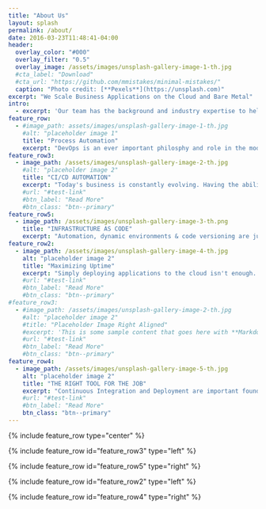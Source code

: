 ```yaml
---
title: "About Us"
layout: splash
permalink: /about/
date: 2016-03-23T11:48:41-04:00
header:
  overlay_color: "#000"
  overlay_filter: "0.5"
  overlay_image: /assets/images/unsplash-gallery-image-1-th.jpg
  #cta_label: "Download"
  #cta_url: "https://github.com/mmistakes/minimal-mistakes/"
  caption: "Photo credit: [**Pexels**](https://unsplash.com)"
excerpt: "We Scale Business Applications on the Cloud and Bare Metal"
intro:
  - excerpt: 'Our team has the background and industry expertise to help your business leverage modern cloud technologies.'
feature_row:
  - #image_path: assets/images/unsplash-gallery-image-1-th.jpg
    #alt: "placeholder image 1"
    title: "Process Automation"
    excerpt: "DevOps is an ever important philosphy and role in the modern Enterprise. We can get your project on the right track today!"
feature_row3:
  - image_path: /assets/images/unsplash-gallery-image-2-th.jpg
    #alt: "placeholder image 2"
    title: "CI/CD AUTOMATION"
    excerpt: "Today's business is constantly evolving. Having the ability to test and deploy applications with confidence is critical. We can help."
    #url: "#test-link"
    #btn_label: "Read More"
    #btn_class: "btn--primary"
feature_row5:
  - image_path: /assets/images/unsplash-gallery-image-3-th.png
    title: "INFRASTRUCTURE AS CODE"
    excerpt: "Automation, dynamic environments & code versioning are just a couple reasons why you should be managing your infrastructure via code."
feature_row2:
  - image_path: /assets/images/unsplash-gallery-image-4-th.jpg
    alt: "placeholder image 2"
    title: "Maximizing Uptime"
    excerpt: "Simply deploying applications to the cloud isn't enough. Understanding how to maximize uptime for your unique applications is always our priority."
    #url: "#test-link"
    #btn_label: "Read More"
    #btn_class: "btn--primary"
#feature_row3:
  - #image_path: /assets/images/unsplash-gallery-image-2-th.jpg
    #alt: "placeholder image 2"
    #title: "Placeholder Image Right Aligned"
    #excerpt: 'This is some sample content that goes here with **Markdown** formatting. Right aligned with `type="right"`'
    #url: "#test-link"
    #btn_label: "Read More"
    #btn_class: "btn--primary"
feature_row4:
  - image_path: /assets/images/unsplash-gallery-image-5-th.jpg
    alt: "placeholder image 2"
    title: "THE RIGHT TOOL FOR THE JOB"
    excerpt: "Continuous Integration and Deployment are important foundations for automation. Jenkins 2 is our preferred tool of the trade. Kubernetes has been our hands-down favorite new tech this year and a go-to staple for container orchestration. Github Enterprise or Bitbucket are our ideal code versioning software. So long as there is a webhook to drive automation principals."
    #url: "#test-link"
    #btn_label: "Read More"
    btn_class: "btn--primary"
---
```


{% include feature_row type="center" %}

{% include feature_row id="feature_row3" type="left" %}

{% include feature_row id="feature_row5" type="right" %}

{% include feature_row id="feature_row2" type="left" %}

{% include feature_row id="feature_row4" type="right" %}
